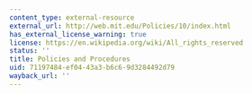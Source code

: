 ```yaml
---
content_type: external-resource
external_url: http://web.mit.edu/Policies/10/index.html
has_external_license_warning: true
license: https://en.wikipedia.org/wiki/All_rights_reserved
status: ''
title: Policies and Procedures
uid: 71197484-ef04-43a3-b6c6-9d3284492d79
wayback_url: ''
---
```

